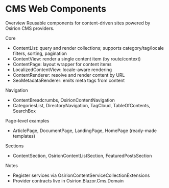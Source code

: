 # CMS Web Components

Overview
Reusable components for content-driven sites powered by Osirion CMS providers.

Core
- ContentList: query and render collections; supports category/tag/locale filters, sorting, pagination
- ContentView: render a single content item (by route/context)
- ContentPage: layout wrapper for content items
- LocalizedContentView: locale-aware rendering
- ContentRenderer: resolve and render content by URL
- SeoMetadataRenderer: emits meta tags from content

Navigation
- ContentBreadcrumbs, OsirionContentNavigation
- CategoriesList, DirectoryNavigation, TagCloud, TableOfContents, SearchBox

Page-level examples
- ArticlePage, DocumentPage, LandingPage, HomePage (ready-made templates)

Sections
- ContentSection, OsirionContentListSection, FeaturedPostsSection

Notes
- Register services via OsirionContentServiceCollectionExtensions
- Provider contracts live in Osirion.Blazor.Cms.Domain
